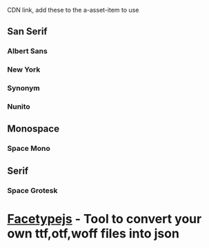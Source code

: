 CDN link, add these to the a-asset-item to use

## San Serif

### Albert Sans

### New York

### Synonym

### Nunito




## Monospace

### Space Mono




## Serif

### Space Grotesk


# [Facetypejs](https://gero3.github.io/facetype.js/) - Tool to convert your own ttf,otf,woff files into json
